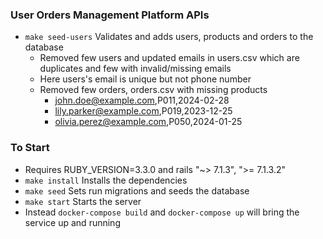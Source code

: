 ### User Orders Management Platform APIs
- `make seed-users` Validates and adds users, products and orders to the database
  - Removed few users and updated emails in users.csv which are duplicates and few with invalid/missing emails
  - Here users's email is unique but not phone number
  - Removed few orders, orders.csv with missing products
    - john.doe@example.com,P011,2024-02-28
    - lily.parker@example.com,P019,2023-12-25
    - olivia.perez@example.com,P050,2024-01-25

### To Start
- Requires RUBY_VERSION=3.3.0 and rails "~> 7.1.3", ">= 7.1.3.2"
- `make install` Installs the dependencies
- `make seed` Sets run migrations and seeds the database
- `make start` Starts the server
- Instead `docker-compose build` and `docker-compose up` will bring the service up and running

